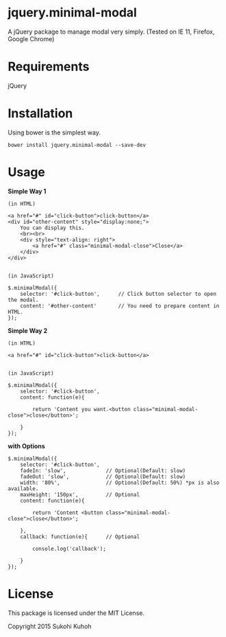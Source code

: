 jquery.minimal-modal
=========================

A jQuery package to manage modal very simply.
(Tested on IE 11, Firefox, Google Chrome)

Requirements
====

jQuery

Installation
=====
Using bower is the simplest way.

    bower install jquery.minimal-modal --save-dev

Usage
====

**Simple Way 1**

    (in HTML)
    
    <a href="#" id="click-button">click-button</a>
    <div id="other-content" style="display:none;">
        You can display this.
        <br><br>
        <div style="text-align: right">
            <a href="#" class="minimal-modal-close">Close</a>
        </div>
    </div>
    

    (in JavaScript)

    $.minimalModal({
        selector: '#click-button',      // Click button selector to open the modal.
        content: '#other-content'       // You need to prepare content in HTML.
    });
    

**Simple Way 2**

    (in HTML)
    
    <a href="#" id="click-button">click-button</a>
    
    
    (in JavaScript)

    $.minimalModal({
        selector: '#click-button',
        content: function(e){

            return 'Content you want.<button class="minimal-modal-close">close</button>';

        }
    });
    
    
**with Options**

    $.minimalModal({
        selector: '#click-button',
        fadeIn: 'slow',             // Optional(Default: slow)
        fadeOut: 'slow',            // Optional(Default: slow)
        width: '80%',               // Optional(Default: 50%) *px is also available.
        maxHeight: '150px',         // Optional
        content: function(e){

            return 'Content <button class="minimal-modal-close">close</button>';

        }, 
        callback: function(e){      // Optional

            console.log('callback');

        }
    });

License
====

This package is licensed under the MIT License.

Copyright 2015 Sukohi Kuhoh